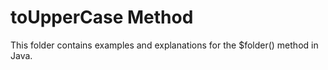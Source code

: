 # toUpperCase Method

This folder contains examples and explanations for the $folder() method in Java.
